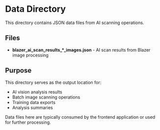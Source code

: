 # Data Directory

This directory contains JSON data files from AI scanning operations.

## Files

- **blazer_ai_scan_results_*_images.json** - AI scan results from Blazer image processing

## Purpose

This directory serves as the output location for:
- AI vision analysis results
- Batch image scanning operations
- Training data exports
- Analysis summaries

Data files here are typically consumed by the frontend application or used for further processing.
